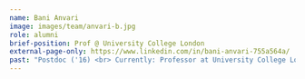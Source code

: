 ```yaml
---
name: Bani Anvari
image: images/team/anvari-b.jpg
role: alumni
brief-position: Prof @ University College London
external-page-only: https://www.linkedin.com/in/bani-anvari-755a564a/
past: "Postdoc ('16) <br> Currently: Professor at University College London"
---
```



